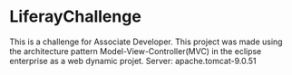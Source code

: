 # LiferayChallenge
This is a challenge for Associate Developer.
This project was made using the architecture pattern Model-View-Controller(MVC) in the eclipse enterprise as a web dynamic projet.
Server: apache.tomcat-9.0.51
